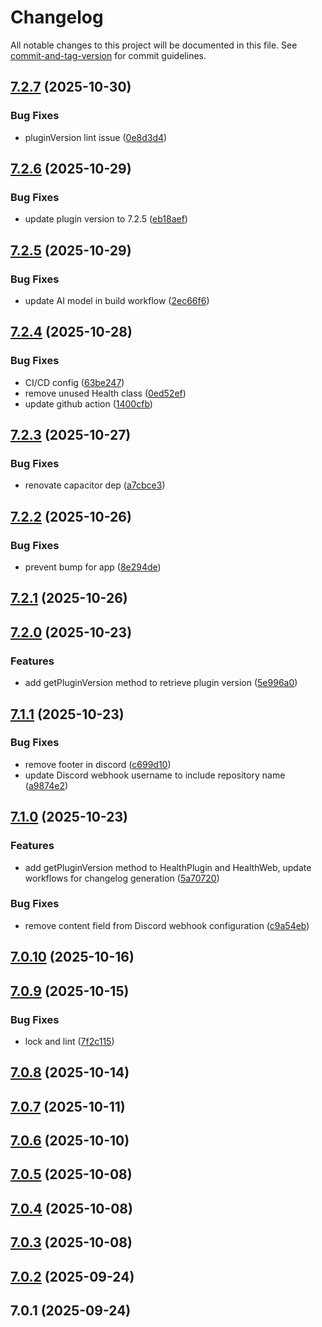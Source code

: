 # Changelog

All notable changes to this project will be documented in this file. See [commit-and-tag-version](https://github.com/absolute-version/commit-and-tag-version) for commit guidelines.

## [7.2.7](https://github.com/Cap-go/capacitor-health/compare/7.2.6...7.2.7) (2025-10-30)


### Bug Fixes

* pluginVersion lint issue ([0e8d3d4](https://github.com/Cap-go/capacitor-health/commit/0e8d3d4d92297f096cb1c509a29a3b64af29c53d))

## [7.2.6](https://github.com/Cap-go/capacitor-health/compare/7.2.5...7.2.6) (2025-10-29)


### Bug Fixes

* update plugin version to 7.2.5 ([eb18aef](https://github.com/Cap-go/capacitor-health/commit/eb18aef50f5aafe12982f7a24efb3c5e6ac11e31))

## [7.2.5](https://github.com/Cap-go/capacitor-health/compare/7.2.4...7.2.5) (2025-10-29)


### Bug Fixes

* update AI model in build workflow ([2ec66f6](https://github.com/Cap-go/capacitor-health/commit/2ec66f64d9f5ed3e239680e44d876957c5b32839))

## [7.2.4](https://github.com/Cap-go/capacitor-health/compare/7.2.3...7.2.4) (2025-10-28)


### Bug Fixes

* CI/CD config ([63be247](https://github.com/Cap-go/capacitor-health/commit/63be2475647ceab2a9d5ac2f019b9aa74b001bbd))
* remove unused Health class ([0ed52ef](https://github.com/Cap-go/capacitor-health/commit/0ed52ef0496417a684e7609f729d2a561a62d707))
* update github action ([1400cfb](https://github.com/Cap-go/capacitor-health/commit/1400cfb1f37507e80a9a6064cf43143c68680fa0))

## [7.2.3](https://github.com/Cap-go/capacitor-health/compare/7.2.2...7.2.3) (2025-10-27)


### Bug Fixes

* renovate capacitor dep ([a7cbce3](https://github.com/Cap-go/capacitor-health/commit/a7cbce3d1fca64ce6ad4f6ae1a8e010e4d97ab7a))

## [7.2.2](https://github.com/Cap-go/capacitor-health/compare/7.2.1...7.2.2) (2025-10-26)


### Bug Fixes

* prevent bump for app ([8e294de](https://github.com/Cap-go/capacitor-health/commit/8e294de25b09f09deb6f44b760eab07cc2e8ef10))

## [7.2.1](https://github.com/Cap-go/capacitor-health/compare/7.2.0...7.2.1) (2025-10-26)

## [7.2.0](https://github.com/Cap-go/capacitor-health/compare/7.1.1...7.2.0) (2025-10-23)


### Features

* add getPluginVersion method to retrieve plugin version ([5e996a0](https://github.com/Cap-go/capacitor-health/commit/5e996a0bfa64305b50c7801dcaee970d49cdcd44))

## [7.1.1](https://github.com/Cap-go/capacitor-health/compare/7.1.0...7.1.1) (2025-10-23)


### Bug Fixes

* remove footer in discord ([c699d10](https://github.com/Cap-go/capacitor-health/commit/c699d10a6065e67f029871bcc9fda0e52e9b83d6))
* update Discord webhook username to include repository name ([a9874e2](https://github.com/Cap-go/capacitor-health/commit/a9874e2263027321c0dd8c152e25e1301492be01))

## [7.1.0](https://github.com/Cap-go/capacitor-health/compare/7.0.10...7.1.0) (2025-10-23)


### Features

* add getPluginVersion method to HealthPlugin and HealthWeb, update workflows for changelog generation ([5a70720](https://github.com/Cap-go/capacitor-health/commit/5a7072006116b8daed5ef77e923d19c9f383acf2))


### Bug Fixes

* remove content field from Discord webhook configuration ([c9a54eb](https://github.com/Cap-go/capacitor-health/commit/c9a54eb9ba458f15af05b51dc81eb193acba4091))

## [7.0.10](https://github.com/Cap-go/capacitor-health/compare/7.0.9...7.0.10) (2025-10-16)

## [7.0.9](https://github.com/Cap-go/capacitor-health/compare/7.0.8...7.0.9) (2025-10-15)


### Bug Fixes

* lock and lint ([7f2c115](https://github.com/Cap-go/capacitor-health/commit/7f2c11581d2773d6f626445351c88c361ddd08df))

## [7.0.8](https://github.com/Cap-go/capacitor-health/compare/7.0.7...7.0.8) (2025-10-14)

## [7.0.7](https://github.com/Cap-go/capacitor-health/compare/7.0.6...7.0.7) (2025-10-11)

## [7.0.6](https://github.com/Cap-go/capacitor-health/compare/7.0.5...7.0.6) (2025-10-10)

## [7.0.5](https://github.com/Cap-go/capacitor-health/compare/7.0.4...7.0.5) (2025-10-08)

## [7.0.4](https://github.com/Cap-go/capacitor-health/compare/7.0.3...7.0.4) (2025-10-08)

## [7.0.3](https://github.com/Cap-go/capacitor-health/compare/7.0.2...7.0.3) (2025-10-08)

## [7.0.2](https://github.com/Cap-go/capacitor-health/compare/7.0.1...7.0.2) (2025-09-24)

## 7.0.1 (2025-09-24)
